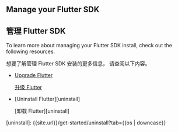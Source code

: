 ## Manage your Flutter SDK

## 管理 Flutter SDK

To learn more about managing your Flutter SDK install,
check out the following resources.

想要了解管理 Flutter SDK 安装的更多信息，
请查阅以下内容。

* [Upgrade Flutter][upgrade]

  [升级 Flutter][upgrade]

* [Uninstall Flutter][uninstall]

  [卸载 Flutter][uninstall]

[upgrade]: {{site.url}}/release/upgrade
[uninstall]: {{site.url}}/get-started/uninstall?tab={{os | downcase}}
